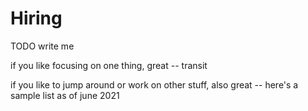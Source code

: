 # Hiring

TODO write me

if you like focusing on one thing, great -- transit

if you like to jump around or work on other stuff, also great -- here's a sample
list as of june 2021
